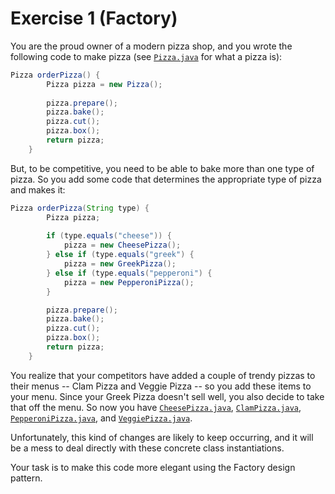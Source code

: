 # Exercise 1 (Factory)

You are the proud owner of a modern pizza shop, and you wrote the following code to make pizza (see [`Pizza.java`](src/main/java/ex1/Pizza.java) for what a pizza is):

```java
Pizza orderPizza() {
		Pizza pizza = new Pizza();
 
		pizza.prepare();
		pizza.bake();
		pizza.cut();
		pizza.box();
		return pizza;
	}
```

But, to be competitive, you need to be able to bake more than one type of pizza. So you add some code that determines the appropriate type of pizza and makes it:

```java
Pizza orderPizza(String type) {
		Pizza pizza;
 
 		if (type.equals("cheese")) {
 			pizza = new CheesePizza();
 		} else if (type.equals("greek") {
 			pizza = new GreekPizza();
 		} else if (type.equals("pepperoni") {
 			pizza = new PepperoniPizza();
 		}

		pizza.prepare();
		pizza.bake();
		pizza.cut();
		pizza.box();
		return pizza;
	}
```

You realize that your competitors have added a couple of trendy pizzas to their menus -- Clam Pizza and Veggie Pizza -- so you add these items to your menu. Since your Greek Pizza doesn't sell well, you also decide to take that off the menu. So now you have [`CheesePizza.java`](src/main/java/ex1/CheesePizza.java), [`ClamPizza.java`](src/main/java/ex1/ClamPizza.java), [`PepperoniPizza.java`](src/main/java/ex1/PepperoniPizza.java), and [`VeggiePizza.java`](src/main/java/ex1/VeggiePizza.java).

Unfortunately, this kind of changes are likely to keep occurring, and it will be a mess to deal directly with these concrete class instantiations.

Your task is to make this code more elegant using the Factory design pattern.
